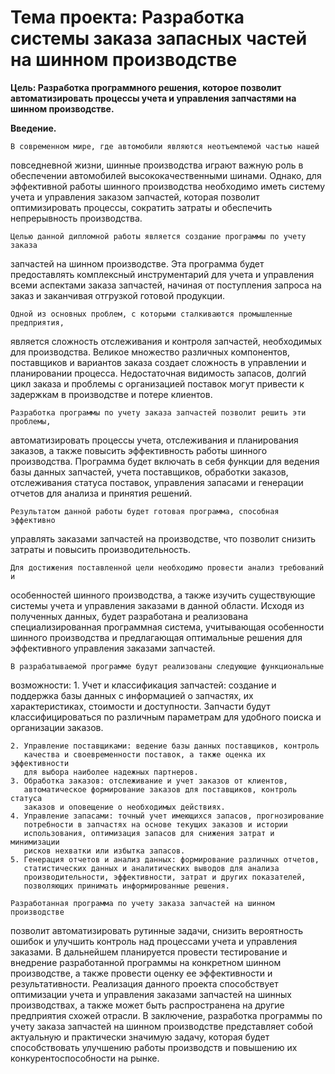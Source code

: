 # Тема проекта: Разработка системы заказа запасных частей на шинном производстве

__Цель: Разработка программного решения, которое позволит автоматизировать
процессы учета и управления запчастями на шинном производстве.__

__Введение.__

    В современном мире, где автомобили являются неотъемлемой частью нашей 
повседневной жизни, шинные производства играют важную роль в обеспечении
автомобилей высококачественными шинами. Однако, для эффективной работы шинного
производства необходимо иметь систему учета и управления заказом запчастей,
которая позволит оптимизировать процессы, сократить затраты и обеспечить
непрерывность производства.

    Целью данной дипломной работы является создание программы по учету заказа 
запчастей на шинном производстве. Эта программа будет предоставлять комплексный
инструментарий для учета и управления всеми аспектами заказа запчастей,
начиная от поступления запроса на заказ и заканчивая отгрузкой готовой
продукции.

    Одной из основных проблем, с которыми сталкиваются промышленные предприятия, 
является сложность отслеживания и контроля запчастей, необходимых для
производства. Великое множество различных компонентов, поставщиков и
вариантов заказа создает сложность в управлении и планировании процесса.
Недостаточная видимость запасов, долгий цикл заказа и проблемы с организацией
поставок могут привести к задержкам в производстве и потере клиентов.

    Разработка программы по учету заказа запчастей позволит решить эти проблемы, 
автоматизировать процессы учета, отслеживания и планирования заказов, а
также повысить эффективность работы шинного производства. Программа будет
включать в себя функции для ведения базы данных запчастей, учета поставщиков,
обработки заказов, отслеживания статуса поставок, управления запасами и
генерации отчетов для анализа и принятия решений.

    Результатом данной работы будет готовая программа, способная эффективно 
управлять заказами запчастей на производстве, что позволит снизить
затраты и повысить производительность.

    Для достижения поставленной цели необходимо провести анализ требований и 
особенностей шинного производства, а также изучить существующие системы учета
и управления заказами в данной области. Исходя из полученных данных, будет
разработана и реализована специализированная программная система, учитывающая
особенности шинного производства и предлагающая оптимальные решения для
эффективного управления заказами запчастей.

    В разрабатываемой программе будут реализованы следующие функциональные 
возможности:
    1. Учет и классификация запчастей: создание и поддержка базы данных с
       информацией о запчастях, их характеристиках, стоимости и доступности.
       Запчасти будут классифицироваться по различным параметрам для удобного
       поиска и организации заказов.

    2. Управление поставщиками: ведение базы данных поставщиков, контроль 
       качества и своевременности поставок, а также оценка их эффективности 
       для выбора наиболее надежных партнеров.
    3. Обработка заказов: отслеживание и учет заказов от клиентов, 
       автоматическое формирование заказов для поставщиков, контроль статуса 
       заказов и оповещение о необходимых действиях.
    4. Управление запасами: точный учет имеющихся запасов, прогнозирование 
       потребности в запчастях на основе текущих заказов и истории 
       использования, оптимизация запасов для снижения затрат и минимизации 
       рисков нехватки или избытка запасов.
    5. Генерация отчетов и анализ данных: формирование различных отчетов, 
       статистических данных и аналитических выводов для анализа 
       производительности, эффективности, затрат и других показателей, 
       позволяющих принимать информированные решения.

    Разработанная программа по учету заказа запчастей на шинном производстве 
позволит автоматизировать рутинные задачи, снизить вероятность ошибок и
улучшить контроль над процессами учета и управления заказами.
    В дальнейшем планируется провести тестирование и внедрение разработанной
программы на конкретном шинном производстве, а также провести оценку ее
эффективности и результативности. Реализация данного проекта способствует
оптимизации учета и управления заказами запчастей на шинных производствах,
а также может быть распространена на другие предприятия схожей отрасли.
    В заключение, разработка программы по учету заказа запчастей на шинном
производстве представляет собой актуальную и практически значимую задачу,
которая будет способствовать улучшению работы производств и повышению
их конкурентоспособности на рынке.